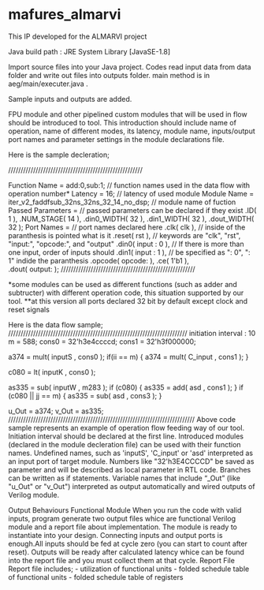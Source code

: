 # mafures_almarvi
This IP developed for the ALMARVI project

Java build path : JRE System Library  [JavaSE-1.8]

Import source files into your Java project. Codes read input data from data folder and write out files into outputs folder.
main method is in aeg/main/executer.java .

Sample inputs and outputs are added.


FPU module and other pipelined custom modules that will be used in flow should be introduced to tool. This introduction should include name of operation, name of different modes, its latency, module name, inputs/output port names and parameter settings in the module declarations file.

Here is the sample decleration;

//////////////////////////////////////////////////////

Function Name = add:0,sub:1;                           // function names used in the data flow with operation number* 
Latency = 16;                                          // latency of used module
Module Name = iter_v2_faddfsub_32ns_32ns_32_14_no_dsp; // module name of fuction 
Passed Parameters =                                    // passed parameters can be declared if they exist
    .ID( 1 ),
    .NUM_STAGE( 14 ),
    .din0_WIDTH( 32 ),
    .din1_WIDTH( 32 ),
    .dout_WIDTH( 32 );
Port Names =                                           // port names declared here
    .clk( clk ),                                       // inside of the paranthesis is pointed what is it
    .reset( rst ),                                     // keywords are "clk", "rst", "input:", "opcode:", and "output"
    .din0( input : 0 ),                                // If there is more than one input, order of inputs should
    .din1( input : 1 ),                                // be specified as ": 0", ": 1" indide the paranthesis
    .opcode( opcode: ),
    .ce( 1'b1 ),                              
    .dout( output: );
//////////////////////////////////////////////////////

*some modules can be used as different functions (such as adder and subtructer) with different operation code, this situation supported by our tool.
**at this version all ports declared 32 bit by default except clock and reset signals


Here is the data flow sample;
////////////////////////////////////////////////////////////////////////
initiation interval : 10
m = 588;
cons0 = 32'h3e4ccccd;
cons1 = 32'h3f000000;

a374 = mult( inputS , cons0 );
if(ii == m) {
	a374 = mult( C_input , cons1 );
}

c080 = lt( inputK , cons0 );

as335 = sub( inputW , m283 );
if (c080) {
	as335 = add( asd , cons1 );
}
if (c080 || jj == m) {
	as335 = sub( asd , cons3 );
}


u_Out = a374;
v_Out = as335;
///////////////////////////////////////////////////////////////////////////
Above code sample represents an example of operation flow feeding way of our tool. Initiation interval should be declared at the first line. Introduced modules (declared in the module decleration file) can be used with their function names. Undefined names, such as 'inputS', 'C_input' or 'asd' interpreted as an input port of target module. Numbers like "32'h3E4CCCCD" be saved as parameter and will be described as local parameter in RTL code. Branches can be written as if statements. Variable names that include “_Out” (like "u_Out" or "v_Out") interpreted as output automatically and wired outputs of Verilog module.


Output Behaviours
Functional Module
When you run the code with valid inputs, program generate two output files whice are functional Verilog module and a report file about implementation. The module is ready to instantiate into your design. Connecting inputs and output ports is enough.All inputs should be fed at cycle zero (you can start to count after reset). Outputs will be ready after calculated latency whice can be found into the report file and you must collect them at that cycle.
Report File
Report file includes;
	- utilization of functional units
	- folded schedule table of functional units
	- folded schedule table of registers




